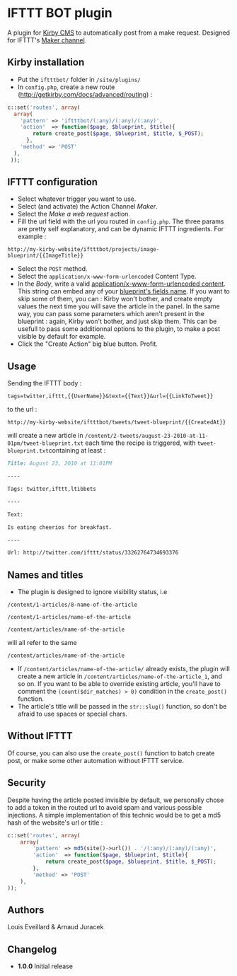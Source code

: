 # IFTTT BOT plugin

A plugin for [Kirby CMS](http://getkirby.com) to automatically post from a make request. Designed for IFTTT's [Maker channel](https://ifttt.com/channels/maker/).

## Kirby installation
* Put the `iftttbot/` folder in `/site/plugins/`
* In `config.php`, create a new route (http://getkirby.com/docs/advanced/routing) :
```php
c::set('routes', array(
  array(
    'pattern' => 'iftttbot/(:any)/(:any)/(:any)',
    'action'  => function($page, $blueprint, $title){
        return create_post($page, $blueprint, $title, $_POST);
      },
    'method' => 'POST'
  ),
 ));
```

## IFTTT configuration
* Select whatever trigger you want to use.
* Select (and activate) the Action Channel *Maker*.
* Select the *Make a web request* action.
* Fill the url field with the url you routed in `config.php`. The three params are pretty self explanatory, and can be dynamic IFTTT ingredients. For example :
```
http://my-kirby-website/iftttbot/projects/image-blueprint/{{ImageTitle}}
```
* Select the `POST` method.
* Select the `application/x-www-form-urlencoded` Content Type.
* In the *Body*, write a valid [application/x-www-form-urlencoded content](http://www.w3.org/TR/html401/interact/forms.html#h-17.13.4.1). This string can embed any of your [blueprint's fields name](http://getkirby.com/docs/panel/blueprints/form-fields). If you want to skip some of them, you can : Kirby won't bother, and create empty values the next time you will save the article in the panel. In the same way, you can pass some parameters which aren't present in the blueprint : again, Kirby won't bother, and just skip them. This can be usefull to pass some additionnal options to the plugin, to make a post visible by default for example.
* Click the "Create Action" big blue button. Profit.

## Usage
Sending the IFTTT body :
```
tags=twitter,ifttt,{{UserName}}&text={{Text}}&url={{LinkToTweet}}
``` 
to the url :
```
http://my-kirby-website/iftttbot/tweets/tweet-blueprint/{{CreatedAt}}
```
will create a new article in `/content/2-tweets/august-23-2010-at-11-01pm/tweet-blueprint.txt` each time the recipe is triggered, with `tweet-blueprint.txt`containing at least :
```markdown
Title: August 23, 2010 at 11:01PM

----

Tags: twitter,ifttt,ltibbets

----

Text: 

Is eating cheerios for breakfast.

----

Url: http://twitter.com/ifttt/status/33262764734693376
```

## Names and titles
* The plugin is designed to ignore visibility status, i.e 
```
/content/1-articles/8-name-of-the-article
```
```
/content/1-articles/name-of-the-article
```
```
/content/articles/name-of-the-article
```
will all refer to the same
```
/content/articles/name-of-the-article
``` 
* If `/content/articles/name-of-the-article/` already exists, the plugin will create a new article in `/content/articles/name-of-the-article_1`, and so on. If you want to be able to override existing article, you'll have to comment the `(count($dir_matches) > 0)` condition in the `create_post()` function.
* The article's title will be passed in the `str::slug()` function, so don't be afraid to use spaces or special chars.

## Without IFTTT
Of course, you can also use the `create_post()` function to batch create post, or make some other automation without IFTTT service.



## Security
Despite having the article posted invisible by default, we personally chose to add a token in the routed url to avoid spam and various possible injections.
A simple implementation of this technic would be to get a md5 hash of the website's url or title :
```php
c::set('routes', array(
	array(
		'pattern' => md5(site()->url()) . '/(:any)/(:any)/(:any)',
		'action'  => function($page, $blueprint, $title){
			return create_post($page, $blueprint, $title, $_POST);
		},
		'method' => 'POST'
	),
));
```

## Authors
Louis Eveillard & Arnaud Juracek

## Changelog

* **1.0.0** Initial release

